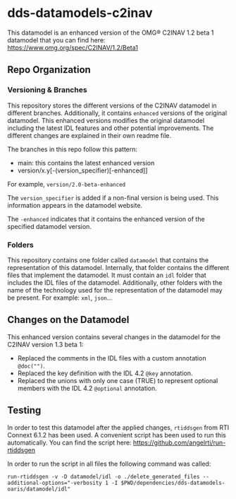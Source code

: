# dds-datamodels-c2inav

This datamodel is an enhanced version of the OMG® C2INAV 1.2 beta 1 datamodel
that you can find here: https://www.omg.org/spec/C2INAV/1.2/Beta1

## Repo Organization

### Versioning & Branches

This repository stores the different versions of the C2INAV datamodel in
different branches. Additionally, it contains `enhanced` versions of the
original datamodel. This enhanced versions modifies the original datamodel
including the latest IDL features and other potential improvements. The
different changes are explained in their own readme file.

The branches in this repo follow this pattern:

 - main: this contains the latest enhanced version
 - version/x.y\[-(version_specifier)\[-enhanced\]\]

For example, `version/2.0-beta-enhanced`

The `version_specifier` is added if a non-final version is being used. This
information appears in the datamodel website.

The `-enhanced` indicates that it contains the enhanced version of the specified
datamodel version.

### Folders

This repository contains one folder called `datamodel` that contains the
representation of this datamodel. Internally, that folder contains the different
files that implement the datamodel. It must contain an `idl` folder that
includes the IDL files of the datamodel. Additionally, other folders with the
name of the technology used for the representation of the datamodel may be
present. For example: `xml`, `json`...

## Changes on the Datamodel

This enhanced version contains several changes in the datamodel for the
C2INAV version 1.3 beta 1:

 - Replaced the comments in the IDL files with a custom annotation `@doc("")`.
 - Replaced the key definition with the IDL 4.2 `@key` annotation.
 - Replaced the unions with only one case (TRUE) to represent optional members
  with the IDL 4.2 `@optional` annotation.

## Testing

In order to test this datamodel after the applied changes, `rtiddsgen` from
RTI Connext 6.1.2 has been used. A convenient script has been used to run this
automatically. You can find the script here: https://github.com/angelrti/run-rtiddsgen

In order to run the script in all files the following command was called:
```
run-rtiddsgen -v -D datamodel/idl -o ./delete_generated_files --additional-options="-verbosity 1 -I $PWD/dependencies/dds-datamodels-oaris/datamodel/idl"
```
